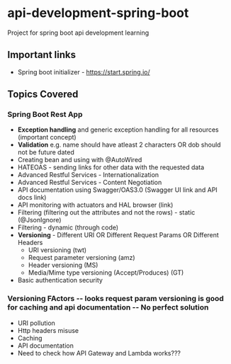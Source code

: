 # api-development-spring-boot
Project for spring boot api development learning

## Important links
- Spring boot initializer - https://start.spring.io/

## Topics Covered
### Spring Boot Rest App
- **Exception handling** and generic exception handling for all resources (important concept)
- **Validation** e.g. name should have atleast 2 characters OR dob should not be future dated
- Creating bean and using with @AutoWired
- HATEOAS - sending links for other data with the requested data
- Advanced Restful Services - Internationalization
- Advanced Restful Services - Content Negotiation
- API documentation using Swagger/OAS3.0 (Swagger UI link and API docs link)
- API monitoring with actuators and HAL browser (link)
- Filtering (filtering out the attributes and not the rows) - static (@JsonIgnore)
- Filtering - dynamic (through code)
- **Versioning** - Different URI OR Different Request Params OR Different Headers
  - URI versioning (twt)
  - Request parameter versioning (amz)
  - Header versioning (MS)
  - Media/Mime type versioning (Accept/Produces) (GT)
- Basic authentication security


### Versioning FActors -- looks request param versioning is good for caching and api documentation -- No perfect solution
- URI pollution
- Http headers misuse
- Caching
- API documentation
- Need to check how API Gateway and Lambda works???
